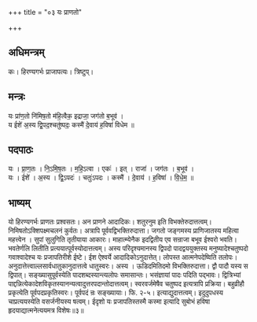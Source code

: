 +++
title = "०३ यः प्राणतो"

+++
## अधिमन्त्रम्
कः। हिरण्यगर्भः प्राजापत्यः। त्रिष्टुप्।

## मन्त्रः
यः प्रा॑ण॒तो नि॑मिष॒तो म॑हि॒त्वैक॒ इद्राजा॒ जग॑तो ब॒भूव॑ ।  
य ईशे॑ अ॒स्य द्वि॒पद॒श्चतु॑ष्पदः॒ कस्मै॑ दे॒वाय॑ ह॒विषा॑ विधेम ॥

## पदपाठः
यः । प्रा॒ण॒तः । नि॒ऽमि॒ष॒तः । म॒हि॒ऽत्वा । एकः॑ । इत् । राजा॑ । जग॑तः । ब॒भूव॑ ।  
यः । ईशे॑ । अ॒स्य । द्वि॒ऽपदः॑ । चतुः॑ऽपदः । कस्मै॑ । दे॒वाय॑ । ह॒विषा॑ । वि॒धे॒म॒ ॥

## भाष्यम्
यो हिरण्यगर्भः प्राणतः प्रश्वसतः। अन प्राणने आदादिकः। शतुरनुम इति विभक्तेरुदात्तत्वम्। निमिषतोऽक्शिपक्ष्मचलनं कुर्वतः। अत्रापि पूर्ववद्विभक्तिरुदात्ता। जगतो जङ्गमस्य प्राणिजातस्य महित्वा महत्त्वेन । सुपां सुलुगिति तृतीयाया आकारः। माहात्म्येनैक इदद्वितीय एव सन्राजा बभूव ईश्वरो भवति। भवतेर्णलि लितीति प्रत्ययात्पूर्वस्योदात्तत्वम्। अस्य परिदृश्यमानस्य द्विपदो पादद्वययुक्तस्य मनुष्यादेश्चतुष्पदो गवाश्वादेश्च यः प्रजापतिरीशे ईष्टे। ईश ऐश्वर्ये आदादिकोऽनुदात्तेत्। लोपस्त आत्मनेपदेष्विति तलोपः। अनुदात्तेत्त्वाल्लसार्वधातुकानुदात्तत्वे धातुस्वरः। अस्य । ऊडिदमितिदमो विभक्तिरुदात्ता। द्वौ पादौ यस्य स द्विपात्। सङ्ख्यासुपूर्वस्येति पादशब्दस्यान्त्यलोपः समासान्तः। भसंज्ञायां पादः पदिति पद्भावः। द्वित्रिभ्यां पाद्दन्नित्येकादेशविकृतस्यानन्यत्वादुत्तरपदान्तोदात्तत्वम्। स्वरवर्जमेषैव चतुष्पद इत्यत्रापि प्रक्रिया। बहुव्रीहौ प्रकृत्येति पूर्वपदप्रकृतिस्वरः। पूर्वपदं न्रः सङ्ख्यायाः। फि. २-५। इत्याद्युदात्तत्वम्। इदुदुपधस्य चाप्रत्ययस्येति वसर्जनीयस्य षत्वम्। ईदृशो यः प्रजापतिस्तस्मै कस्मा इत्यादि सुबोभं हविषा हृदयाद्यात्मनेत्ययमत्र विशेषः॥३॥